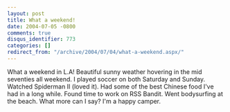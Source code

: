 ```yaml
---
layout: post
title: What a weekend!
date: 2004-07-05 -0800
comments: true
disqus_identifier: 773
categories: []
redirect_from: "/archive/2004/07/04/what-a-weekend.aspx/"
---
```


What a weekend in L.A! Beautiful sunny weather hovering in the mid
seventies all weekend. I played soccer on both Saturday and Sunday.
Watched Spiderman II (loved it). Had some of the best Chinese food I've
had in a long while. Found time to work on RSS Bandit. Went bodysurfing
at the beach. What more can I say? I'm a happy camper.

